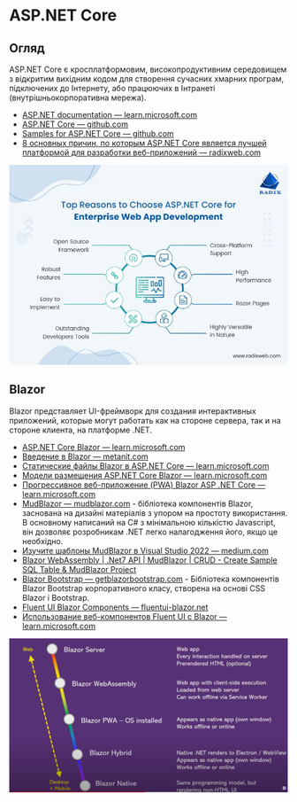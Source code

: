 # ASP.NET Core

## Огляд

ASP.NET Core є кросплатформовим, високопродуктивним середовищем з відкритим вихідним кодом для створення сучасних хмарних програм, підключених до Інтернету, або працюючих в Інтранеті (внутрішньокорпоративна мережа).

- [ASP.NET documentation — learn.microsoft.com](https://learn.microsoft.com/ru-ru/aspnet/core/)
- [ASP.NET Core — github.com](https://github.com/dotnet/aspnetcore)
- [Samples for ASP.NET Core — github.com](https://github.com/aspnet/samples)
- [8 основных причин, по которым ASP.NET Core является лучшей платформой для разработки веб-приложений — radixweb.com](https://radixweb.com/blog/8-reasons-asp-dot-net-core-is-best-framework)

![ASP.NET Core](./assets/asp.net-core.jpg)

## Blazor

Blazor представляет UI-фреймворк для создания интерактивных приложений, которые могут работать как на стороне сервера, так и на стороне клиента, на платформе .NET.

- [ASP.NET Core Blazor — learn.microsoft.com](https://learn.microsoft.com/ru-ru/aspnet/core/blazor/)
- [Введение в Blazor — metanit.com](https://metanit.com/sharp/blazor/)
- [Статические файлы Blazor в ASP.NET Core — learn.microsoft.com](https://learn.microsoft.com/ru-ru/aspnet/core/blazor/fundamentals/static-files?)
- [Модели размещения ASP.NET Core Blazor — learn.microsoft.com](https://learn.microsoft.com/ru-ru/aspnet/core/blazor/hosting-models?)
- [Прогрессивное веб-приложение (PWA) Blazor ASP .NET Core — learn.microsoft.com](https://learn.microsoft.com/ru-ru/aspnet/core/blazor/progressive-web-app?tabs=visual-studio)
- [MudBlazor — mudblazor.com](https://mudblazor.com/) - бібліотека компонентів Blazor, заснована на дизайні матеріалів з упором на простоту використання. В основному написаний на C# з мінімальною кількістю Javascript, він дозволяє розробникам .NET легко налагодження його, якщо це необхідно.
- [Изучите шаблоны MudBlazor в Visual Studio 2022 — medium.com](https://medium.com/knowledge-pills/explore-mudblazor-template-in-visual-studio-2022-e936bc7e393)
- [Blazor WebAssembly | .Net7 API | MudBlazor | CRUD - Create Sample SQL Table & MudBlazor Project](https://www.learmoreseekmore.com/)
- [Blazor Bootstrap — getblazorbootstrap.com](https://getblazorbootstrap.com/) - Бібліотека компонентів Blazor Bootstrap корпоративного класу, створена на основі CSS Blazor і Bootstrap.
- [Fluent UI Blazor Components — fluentui-blazor.net](https://www.fluentui-blazor.net/)
- [Использование веб-компонентов Fluent UI с Blazor — learn.microsoft.com](https://learn.microsoft.com/ru-ru/fluent-ui/web-components/integrations/blazor)

![Blazor](./assets/blazor_targets.png)

